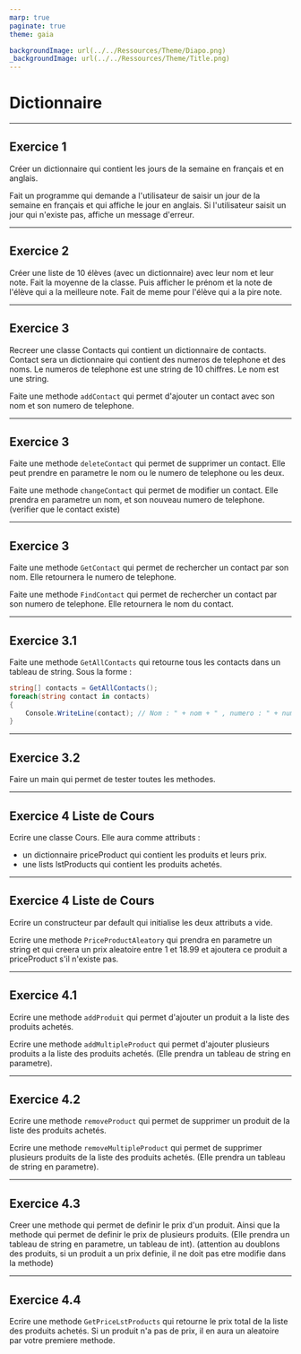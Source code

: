 ```yaml
---
marp: true
paginate: true
theme: gaia

backgroundImage: url(../../Ressources/Theme/Diapo.png)
_backgroundImage: url(../../Ressources/Theme/Title.png)
---
```


<link href="../../Ressources/Theme/CSS/theme.css" rel="stylesheet">

<!-- _backgroundImage: url(../../Ressources/Theme/Title.png) -->


<!-- Tout le code saisit dans ce cour est du CSharp -->


# Dictionnaire

---

## Exercice 1

Créer un dictionnaire qui contient les jours de la semaine en français et en anglais.

Fait un programme qui demande a l'utilisateur de saisir un jour de la semaine en français et qui affiche le jour en anglais.
Si l'utilisateur saisit un jour qui n'existe pas, affiche un message d'erreur.


---

## Exercice 2

Créer une liste de 10 élèves (avec un dictionnaire) avec leur nom et leur note.
Fait la moyenne de la classe.
Puis afficher le prénom et la note de l'élève qui a la meilleure note. Fait de meme pour l'élève qui a la pire note.

---

## Exercice 3
Recreer une classe Contacts qui contient un dictionnaire de contacts.
Contact sera un dictionnaire qui contient des numeros de telephone et des noms. 
Le numeros de telephone est une string de 10 chiffres.
Le nom est une string.

Faite une methode `addContact` qui permet d'ajouter un contact avec son nom et son numero de telephone.

---

## Exercice 3

Faite une methode `deleteContact` qui permet de supprimer un contact.
Elle peut prendre en parametre le nom ou le numero de telephone ou les deux.

Faite une methode `changeContact` qui permet de modifier un contact. 
Elle prendra en parametre un nom, et son nouveau numero de telephone. (verifier que le contact existe)

---

## Exercice 3

Faite une methode `GetContact` qui permet de rechercher un contact par son nom. 
Elle retournera le numero de telephone.

Faite une methode `FindContact` qui permet de rechercher un contact par son numero de telephone.
Elle retournera le nom du contact.


---

## Exercice 3.1 

Faite une methode `GetAllContacts` qui retourne tous les contacts dans un tableau de string. Sous la forme :
```csharp
string[] contacts = GetAllContacts();
foreach(string contact in contacts)
{
    Console.WriteLine(contact); // Nom : " + nom + " , numero : " + numero
}
```

---

## Exercice 3.2

Faire un main qui permet de tester toutes les methodes.


---

## Exercice 4 Liste de Cours

Ecrire une classe Cours.
Elle aura comme attributs :
- un dictionnaire priceProduct qui contient les produits et leurs prix.
- une lists lstProducts qui contient les produits achetés.

---

## Exercice 4 Liste de Cours

Ecrire un constructeur par default qui initialise les deux attributs a vide.

Ecrire une methode `PriceProductAleatory` qui prendra en parametre un string et qui creera un prix aleatoire entre 1 et 18.99 et ajoutera ce produit a priceProduct s'il n'existe pas.

---

## Exercice 4.1


Ecrire une methode `addProduit` qui permet d'ajouter un produit a la liste des produits achetés.

Ecrire une methode `addMultipleProduct` qui permet d'ajouter plusieurs produits a la liste des produits achetés. (Elle prendra un tableau de string en parametre).

---

## Exercice 4.2

Ecrire une methode `removeProduct` qui permet de supprimer un produit de la liste des produits achetés.

Ecrire une methode `removeMultipleProduct` qui permet de supprimer plusieurs produits de la liste des produits achetés. (Elle prendra un tableau de string en parametre).

---

## Exercice 4.3

Creer une methode qui permet de definir le prix d'un produit.
Ainsi que la methode qui permet de definir le prix de plusieurs produits. (Elle prendra un tableau de string en parametre, un tableau de int).
(attention au doublons des produits, si un produit a un prix definie, il ne doit pas etre modifie dans la methode)

---

## Exercice 4.4

Ecrire une methode `GetPriceLstProducts` qui retourne le prix total de la liste des produits achetés.
Si un produit n'a pas de prix, il en aura un aleatoire par votre premiere methode.





